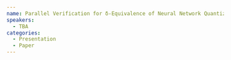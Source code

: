 ```yaml
---
name: Parallel Verification for δ-Equivalence of Neural Network Quantization
speakers:
  - TBA
categories:
  - Presentation
  - Paper
---
```


